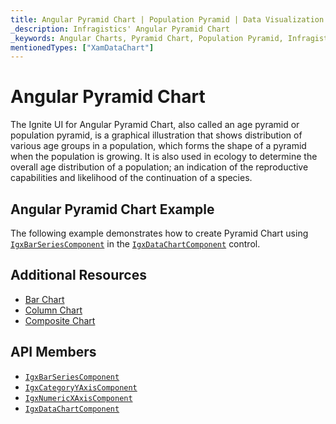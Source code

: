 ```yaml
---
title: Angular Pyramid Chart | Population Pyramid | Data Visualization | Infragistics
_description: Infragistics' Angular Pyramid Chart
_keywords: Angular Charts, Pyramid Chart, Population Pyramid, Infragistics
mentionedTypes: ["XamDataChart"]
---
```


# Angular Pyramid Chart

The Ignite UI for Angular Pyramid Chart, also called an age pyramid or population pyramid, is a graphical illustration that shows distribution of various age groups in a population, which forms the shape of a pyramid when the population is growing. It is also used in ecology to determine the overall age distribution of a population; an indication of the reproductive capabilities and likelihood of the continuation of a species.

## Angular Pyramid Chart Example

The following example demonstrates how to create Pyramid Chart using [`IgxBarSeriesComponent`]({environment:dvApiBaseUrl}/products/ignite-ui-angular/api/docs/typescript/latest/classes/igxbarseriescomponent.html) in the [`IgxDataChartComponent`]({environment:dvApiBaseUrl}/products/ignite-ui-angular/api/docs/typescript/latest/classes/igxdatachartcomponent.html) control.

<code-view style="height: 600px"
           data-demos-base-url="{environment:dvDemosBaseUrl}"
           iframe-src="{environment:dvDemosBaseUrl}/charts/data-chart-pyramid-chart"
           alt="Angular Pyramid Chart Example" >
</code-view>

<div class="divider--half"></div>

## Additional Resources

-   [Bar Chart](bar-chart.md)
-   [Column Chart](column-chart.md)
-   [Composite Chart](composite-chart.md)
    <!-- - [Gantt Chart](gantt-chart.md) -->

## API Members

-   [`IgxBarSeriesComponent`]({environment:dvApiBaseUrl}/products/ignite-ui-angular/api/docs/typescript/latest/classes/igxbarseriescomponent.html)
-   [`IgxCategoryYAxisComponent`]({environment:dvApiBaseUrl}/products/ignite-ui-angular/api/docs/typescript/latest/classes/igxcategoryyaxiscomponent.html)
-   [`IgxNumericXAxisComponent`]({environment:dvApiBaseUrl}/products/ignite-ui-angular/api/docs/typescript/latest/classes/igxnumericxaxiscomponent.html)
-   [`IgxDataChartComponent`]({environment:dvApiBaseUrl}/products/ignite-ui-angular/api/docs/typescript/latest/classes/igxdatachartcomponent.html)
